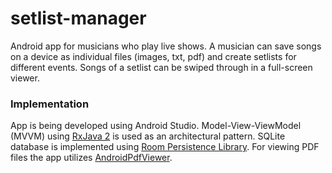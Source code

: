 # setlist-manager

Android app for musicians who play live shows. A musician can save songs on a device as individual files (images, txt, pdf) and create setlists for different events. Songs of a setlist can be swiped through in a full-screen viewer.

### Implementation

App is being developed using Android Studio. Model-View-ViewModel (MVVM) using [RxJava 2](https://github.com/ReactiveX/RxJava) is used as an architectural pattern. SQLite database is implemented using [Room Persistence Library](https://developer.android.com/topic/libraries/architecture/room.html). For viewing PDF files the app utilizes [AndroidPdfViewer](https://github.com/barteksc/AndroidPdfViewer).
